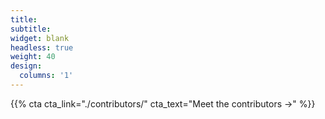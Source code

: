 ```yaml
---
title:
subtitle:
widget: blank
headless: true
weight: 40
design:
  columns: '1'
---
```


{{% cta cta_link="./contributors/" cta_text="Meet the contributors →" %}}
